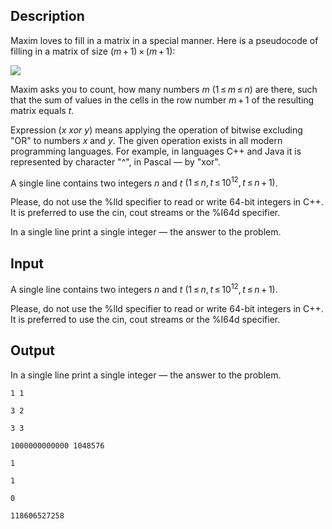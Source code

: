 ## Description

<div><p>Maxim loves to fill in a matrix in a special manner. Here is a pseudocode of filling in a matrix of size <span class="tex-span">(<i>m</i> + 1) × (<i>m</i> + 1)</span>:</p><p><img class="tex-graphics" src="file://ANUZcr39.png" style="max-width: 100.0%;max-height: 100.0%;"></p><p>Maxim asks you to count, how many numbers <span class="tex-span"><i>m</i></span> <span class="tex-span">(1 ≤ <i>m</i> ≤ <i>n</i>)</span> are there, such that the sum of values in the cells in the row number <span class="tex-span"><i>m</i> + 1</span> of the resulting matrix equals <span class="tex-span"><i>t</i></span>.</p><p>Expression (<span class="tex-span"><i>x</i></span> <span class="tex-span"><i>xor</i></span> <span class="tex-span"><i>y</i></span>) means applying the operation of bitwise excluding "OR" to numbers <span class="tex-span"><i>x</i></span> and <span class="tex-span"><i>y</i></span>. The given operation exists in all modern programming languages. For example, in languages <span class="tex-font-style-it">C++</span> and <span class="tex-font-style-it">Java</span> it is represented by character "<span class="tex-font-style-tt">^</span>", in <span class="tex-font-style-it">Pascal</span> — by "<span class="tex-font-style-tt">xor</span>".</p></div><div class="input-specification"><p>A single line contains two integers <span class="tex-span"><i>n</i></span> and <span class="tex-span"><i>t</i></span> <span class="tex-span">(1 ≤ <i>n</i>, <i>t</i> ≤ 10<sup class="upper-index">12</sup>, <i>t</i> ≤ <i>n</i> + 1)</span>.</p><p>Please, do not use the <span class="tex-font-style-tt">%lld</span> specifier to read or write 64-bit integers in <span class="tex-font-style-it">C++</span>. It is preferred to use the <span class="tex-font-style-tt">cin</span>, <span class="tex-font-style-tt">cout</span> streams or the <span class="tex-font-style-tt">%I64d</span> specifier.</p></div><div class="output-specification"><p>In a single line print a single integer — the answer to the problem. </p></div>

## Input

<p>A single line contains two integers <span class="tex-span"><i>n</i></span> and <span class="tex-span"><i>t</i></span> <span class="tex-span">(1 ≤ <i>n</i>, <i>t</i> ≤ 10<sup class="upper-index">12</sup>, <i>t</i> ≤ <i>n</i> + 1)</span>.</p><p>Please, do not use the <span class="tex-font-style-tt">%lld</span> specifier to read or write 64-bit integers in <span class="tex-font-style-it">C++</span>. It is preferred to use the <span class="tex-font-style-tt">cin</span>, <span class="tex-font-style-tt">cout</span> streams or the <span class="tex-font-style-tt">%I64d</span> specifier.</p>

## Output

<p>In a single line print a single integer — the answer to the problem. </p>





```input1
1 1

```




```input2
3 2

```




```input3
3 3

```




```input4
1000000000000 1048576

```




```output1
1

```




```output2
1

```




```output3
0

```




```output4
118606527258

```



